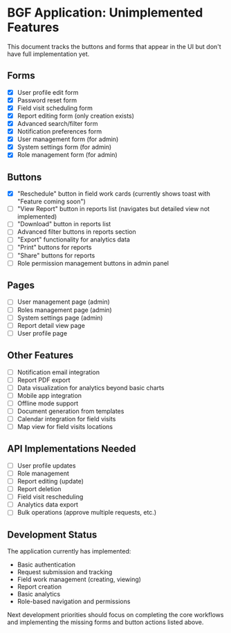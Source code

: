 

# BGF Application: Unimplemented Features

This document tracks the buttons and forms that appear in the UI but don't have full implementation yet.

## Forms

- [x] User profile edit form
- [x] Password reset form
- [x] Field visit scheduling form
- [x] Report editing form (only creation exists)
- [x] Advanced search/filter form
- [x] Notification preferences form
- [x] User management form (for admin)
- [x] System settings form (for admin)
- [x] Role management form (for admin)

## Buttons

- [x] "Reschedule" button in field work cards (currently shows toast with "Feature coming soon")
- [ ] "View Report" button in reports list (navigates but detailed view not implemented)
- [ ] "Download" button in reports list
- [ ] Advanced filter buttons in reports section
- [ ] "Export" functionality for analytics data
- [ ] "Print" buttons for reports
- [ ] "Share" buttons for reports
- [ ] Role permission management buttons in admin panel

## Pages

- [ ] User management page (admin)
- [ ] Roles management page (admin)
- [ ] System settings page (admin)
- [ ] Report detail view page
- [ ] User profile page

## Other Features

- [ ] Notification email integration
- [ ] Report PDF export
- [ ] Data visualization for analytics beyond basic charts
- [ ] Mobile app integration
- [ ] Offline mode support
- [ ] Document generation from templates
- [ ] Calendar integration for field visits
- [ ] Map view for field visits locations

## API Implementations Needed

- [ ] User profile updates
- [ ] Role management
- [ ] Report editing (update)
- [ ] Report deletion
- [ ] Field visit rescheduling
- [ ] Analytics data export
- [ ] Bulk operations (approve multiple requests, etc.)

## Development Status

The application currently has implemented:
- Basic authentication
- Request submission and tracking
- Field work management (creating, viewing)
- Report creation
- Basic analytics
- Role-based navigation and permissions

Next development priorities should focus on completing the core workflows and implementing the missing forms and button actions listed above.

